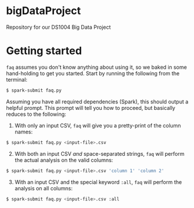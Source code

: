 # bigDataProject
Repository for our DS1004 Big Data Project

# Getting started
`faq` assumes you don't know anything about using it, so we baked in some hand-holding to get you started. Start by running the following from the terminal:

```bash
$ spark-submit faq.py
```

Assuming you have all required dependencies (Spark), this should output a helpful prompt. This prompt will tell you how to proceed, but basically reduces to the following:

1. With only an input CSV, `faq` will give you a pretty-print of the column names:

  ```bash
  $ spark-submit faq.py <input-file>.csv
  ```

2. With both an input CSV *and* space-separated strings, `faq` will perform the actual analysis on the valid columns:

  ```bash
  $ spark-submit faq.py <input-file>.csv 'column 1' 'column 2'
  ```

3. With an input CSV and the special keyword `:all`, `faq` will perform the analysis on all columns:

  ```bash
  $ spark-submit faq.py <input-file>.csv :all
  ```


